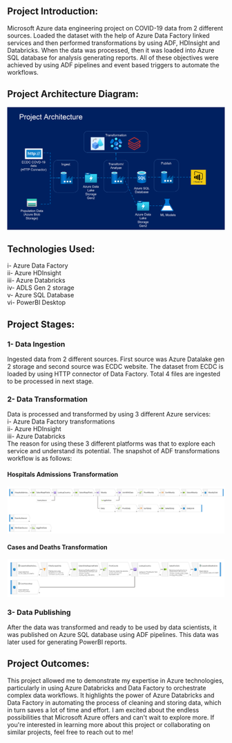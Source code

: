 ## Project Introduction:
Microsoft Azure data engineering project on COVID-19 data from 2 different sources. Loaded the dataset with the help of Azure Data Factory linked services and then performed transformations by using ADF, HDInsight and Databricks. When the data was processed, then it was loaded into Azure SQL database for analysis generating reports. All of these objectives were achieved by using ADF pipelines and event based triggers to automate the workflows.

## Project Architecture Diagram:
![project architecture](project_architecture.png)

## Technologies Used:
i- Azure Data Factory\
ii- Azure HDInsight\
iii- Azure Databricks\
iv- ADLS Gen 2 storage\
v- Azure SQL Database\
vi- PowerBI Desktop

## Project Stages:
### 1- Data Ingestion
Ingested data from 2 different sources. First source was Azure Datalake gen 2 storage and second source was ECDC website. The dataset from ECDC is loaded by using HTTP connector of Data Factory. Total 4 files are ingested to be processed in next stage.
### 2- Data Transformation
Data is processed and transformed by using 3 different Azure services:\
i- Azure Data Factory transformations\
ii- Azure HDInsight\
iii- Azure Databricks\
The reason for using these 3 different platforms was that to explore each service and understand its potential. The snapshot of ADF transformations workflow is as follows:
#### Hospitals Admissions Transformation
![transform_hospitals_admissions](df_transform_hospitals_admissions.png)

#### Cases and Deaths Transformation
![transfrom_cases_and_deaths](df_transfrom_cases_and_deaths.png)

### 3- Data Publishing
After the data was transformed and ready to be used by data scientists, it was published on Azure SQL database using ADF pipelines. This data was later used for generating PowerBI reports. 

## Project Outcomes:
This project allowed me to demonstrate my expertise in Azure technologies, particularly in using Azure Databricks and Data Factory to orchestrate complex data workflows. It highlights the power of Azure Databricks and Data Factory in automating the process of cleaning and storing data, which in turn saves a lot of time and effort. I am excited about the endless possibilities that Microsoft Azure offers and can't wait to explore more. If you're interested in learning more about this project or collaborating on similar projects, feel free to reach out to me!
